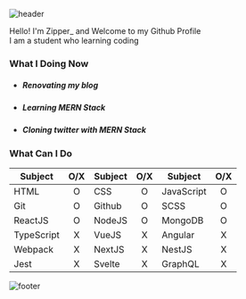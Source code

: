 ![header](https://capsule-render.vercel.app/api?type=wave&color=auto&height=300&section=header&text=Zipperdev&fontSize=90)

Hello! I'm Zipper_ and Welcome to my Github Profile<br/>
I am a student who learning coding

### What I Doing Now
- ##### Renovating my blog
- ##### Learning MERN Stack
- ##### Cloning twitter with MERN Stack

### What Can I Do
Subject|O/X|Subject|O/X|Subject|O/X
--|:--:|--|:--:|--|:--:
HTML|O|CSS|O|JavaScript|O
Git|O|Github|O|SCSS|O
ReactJS|O|NodeJS|O|MongoDB|O
TypeScript|X|VueJS|X|Angular|X
Webpack|X|NextJS|X|NestJS|X
Jest|X|Svelte|X|GraphQL|X

![footer](https://capsule-render.vercel.app/api?type=wave&color=auto&height=100&section=footer)
